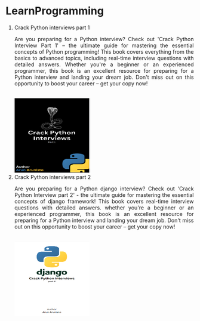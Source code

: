 # LearnProgramming

<div class="container">
  <ol>
    <li>Crack Python interviews part 1<p align="justify">Are you preparing for a Python interview? Check out 'Crack Python Interview Part 1' – the ultimate guide for mastering the essential concepts of Python programming! This book covers everything from the basics to advanced topics, including real-time interview questions with detailed answers. Whether you're a beginner or an experienced programmer, this book is an excellent resource for preparing for a Python interview and landing your dream job. Don't miss out on this opportunity to boost your career – get your copy now!
</p><br><img style="width: 200px; height: 200px;" src="https://github.com/arun-arunisto/LearnProgramming/blob/todo/chrome_l1tQI99n4g.png" alt="arun arunisto" /></li>
    <li>Crack Python interviews part 2<p align="justify">Are you preparing for a Python django interview? Check out 'Crack Python Interview part 2' - the ultimate guide for mastering the essential concepts of django framework! This book covers real-time interview questions with detailed answers. whether you're a beginner or an experienced programmer, this book is an excellent resource for preparing for a Python interview and landing your dream job. Don't miss out on this opportunity to boost your career – get your copy now!
      </p><br><img style="width: 200px; height: 200px;" src="https://github.com/arun-arunisto/LearnProgramming/blob/todo/djangointerview.png" alt="arun arunisto" /></li>
  </ol>
</div>
